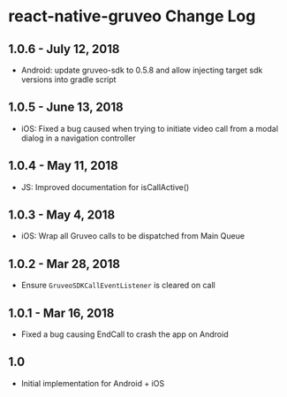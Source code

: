 # react-native-gruveo Change Log

## 1.0.6 - July 12, 2018

- Android: update gruveo-sdk to 0.5.8 and allow injecting target sdk versions into gradle script

## 1.0.5 - June 13, 2018

- iOS: Fixed a bug caused when trying to initiate video call from a modal dialog
in a navigation controller

## 1.0.4 - May 11, 2018

- JS: Improved documentation for isCallActive()

## 1.0.3 - May 4, 2018

- iOS: Wrap all Gruveo calls to be dispatched from Main Queue

## 1.0.2 - Mar 28, 2018

- Ensure `GruveoSDKCallEventListener` is cleared on call

## 1.0.1  - Mar 16, 2018

- Fixed a bug causing EndCall to crash the app on Android

## 1.0

- Initial implementation for Android + iOS